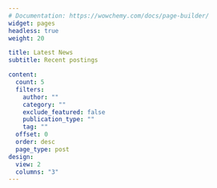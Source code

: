 ```yaml
---
# Documentation: https://wowchemy.com/docs/page-builder/
widget: pages
headless: true
weight: 20

title: Latest News
subtitle: Recent postings

content:
  count: 5
  filters:
    author: ""
    category: ""
    exclude_featured: false
    publication_type: ""
    tag: ""
  offset: 0
  order: desc
  page_type: post
design:
  view: 2
  columns: "3"
---
```

